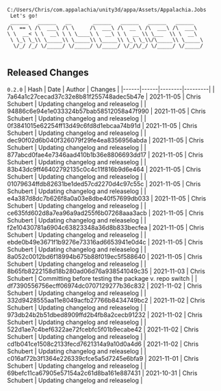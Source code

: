 ```
C:/Users/Chris/com.appalachia/unity3d/appa/Assets/Appalachia.Jobs
 Let's go!  
 ______   ______   __       ______   ______   ______   ______    
/\  == \ /\  ___\ /\ \     /\  ___\ /\  __ \ /\  ___\ /\  ___\   
\ \  __< \ \  __\ \ \ \____\ \  __\ \ \  __ \\ \___  \\ \  __\   
 \ \_\ \_\\ \_____\\ \_____\\ \_____\\ \_\ \_\\/\_____\\ \_____\ 
  \/_/ /_/ \/_____/ \/_____/ \/_____/ \/_/\/_/ \/_____/ \/_____/ 
                                                                 
```


## Released Changes

`0.2.0`
| Hash | Date | Author | Changes |
|------|------|--------|---------|
| 7a64a1c27cecad37c32e8b81f255748adec5b47e | 2021-11-05 | Chris Schubert | Updating changelog and releaselog |
| 94886c6e94e1e033324b57bab58512058a47f990 | 2021-11-05 | Chris Schubert | Updating changelog and releaselog |
| 0f3841015e62254ff13d49c6fd8d1ebcaa74b91d | 2021-11-05 | Chris Schubert | Updating changelog and releaselog |
| dec90f02d6b040f326079f29fe4ea8356956abda | 2021-11-05 | Chris Schubert | Updating changelog and releaselog |
| 877abcd0fae4e7346aad410b1b36e8806693dd17 | 2021-11-05 | Chris Schubert | Updating changelog and releaselog |
| 83b43dc9ff46402792135c0c4c11f816b9d6e464 | 2021-11-05 | Chris Schubert | Updating changelog and releaselog |
| 01079634ffdb82631be1ded57cd2270d4c97c55c | 2021-11-05 | Chris Schubert | Updating changelog and releaselog |
| e4a387d8dc7b626f8a0a03e8dbe40f57699db033 | 2021-11-05 | Chris Schubert | Updating changelog and releaselog |
| ce635fd602d8a7ea96a9ad255f6b07268aaa3acb | 2021-11-05 | Chris Schubert | Updating changelog and releaselog |
| f2e10430781a6904c63823348a36d8b833becfea | 2021-11-05 | Chris Schubert | Updating changelog and releaselog |
| ebde0b49e3671f1b9276e73316ad6653941e0d4c | 2021-11-05 | Chris Schubert | Updating changelog and releaselog |
| 8a052c0012bd6f18994b675b88f019ec5f588640 | 2021-11-05 | Chris Schubert | Updating changelog and releaselog |
| 8b65fb8222158d18b280ad06d76a938541049c35 | 2021-11-03 | Chris Schubert | Committing before testing the package v. repo switch |
| df7390556756ecff06974dc0707129277b36c832 | 2021-11-02 | Chris Schubert | Updating changelog and releaselog |
| 332d9428555aa11e8049acfb27766b8434749bc2 | 2021-11-02 | Chris Schubert | Updating changelog and releaselog |
| 973db24b2b51dbed8909ffd2b4fb8a2cecb91232 | 2021-11-02 | Chris Schubert | Updating changelog and releaselog |
| 522d1ae7c4bef6322ae72fcebfc5f01b9ecabe42 | 2021-11-02 | Chris Schubert | Updating changelog and releaselog |
| cd1b041ce1508c2133fecd7621314a9a10d0a4d6 | 2021-11-02 | Chris Schubert | Updating changelog and releaselog |
| c016af72b3f1364e226339cfce5a5d7245e6bfa9 | 2021-11-01 | Chris Schubert | Updating changelog and releaselog |
| 69befc11ca67905e57154a2c61d8ba161e887431 | 2021-10-31 | Chris Schubert | Updating changelog and releaselog |
